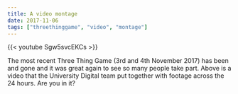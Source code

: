 ```yaml
---
title: A video montage
date: 2017-11-06
tags: ["threethinggame", "video", "montage"]
---
```

{{< youtube Sgw5svcEKCs >}}
<br/>

The most recent Three Thing Game (3rd and 4th November 2017) has been and gone and it was great again to see so many people take part. Above is a video that the University Digital team put together with footage across the 24 hours. Are you in it?


